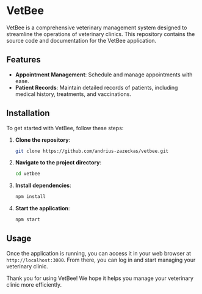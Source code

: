 # VetBee

VetBee is a comprehensive veterinary management system designed to streamline the operations of veterinary clinics. This repository contains the source code and documentation for the VetBee application.

## Features

- **Appointment Management**: Schedule and manage appointments with ease.
- **Patient Records**: Maintain detailed records of patients, including medical history, treatments, and vaccinations.

## Installation

To get started with VetBee, follow these steps:

1. **Clone the repository**:
    ```bash
    git clone https://github.com/andrius-zazeckas/vetbee.git
    ```
2. **Navigate to the project directory**:
    ```bash
    cd vetbee
    ```
3. **Install dependencies**:
    ```bash
    npm install
    ```
4. **Start the application**:
    ```bash
    npm start
    ```

## Usage

Once the application is running, you can access it in your web browser at `http://localhost:3000`. From there, you can log in and start managing your veterinary clinic.

Thank you for using VetBee! We hope it helps you manage your veterinary clinic more efficiently.
